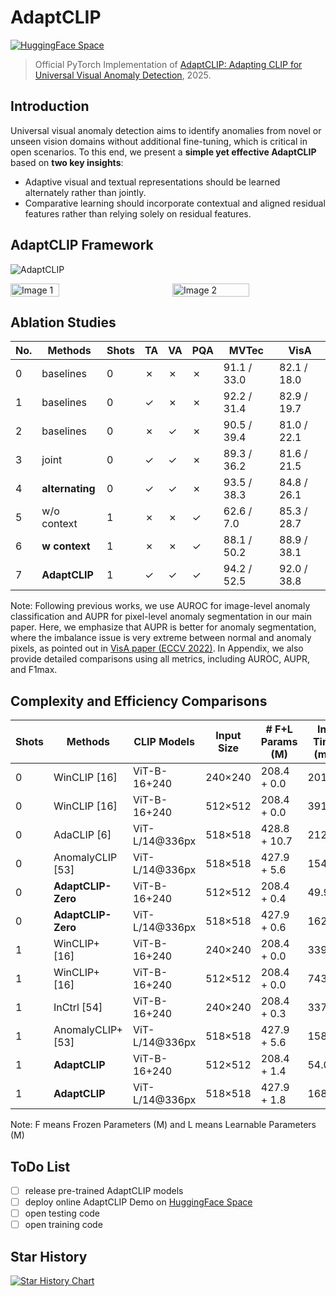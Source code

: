 
# AdaptCLIP

[![HuggingFace Space](https://img.shields.io/badge/🤗-HuggingFace%20Space-cyan.svg)](https://huggingface.co/spaces/csgaobb/AdaptCLIP)

> Official PyTorch Implementation of [AdaptCLIP: Adapting CLIP for Universal Visual Anomaly Detection](https://www.arxiv.org/pdf/2505.09926), 2025.



## Introduction 
Universal visual anomaly detection aims to identify anomalies from novel or unseen vision domains without additional fine-tuning, which is critical in open scenarios. To this end, we present a **simple yet effective AdaptCLIP** based on **two key insights**:

- Adaptive visual and textual representations should be learned alternately rather than jointly.
- Comparative learning should incorporate contextual and aligned residual features rather than relying solely on residual features.

## AdaptCLIP Framework

![AdaptCLIP](https://arxiv.org/html/2505.09926v2/x2.png)

<div style="display: flex; justify-content: space-between;">
  <img src="https://arxiv.org/html/2505.09926v2/extracted/6447805/figures/AdaptCLIP-PSCode.png" alt="Image 1" style="width: 40%;"  />
  &nbsp;&nbsp;&nbsp;&nbsp;&nbsp;&nbsp;&nbsp;&nbsp;&nbsp;&nbsp;&nbsp;&nbsp;&nbsp;&nbsp;&nbsp;&nbsp; <!-- 插入 6 个空格 -->
  <img src="https://arxiv.org/html/2505.09926v2/x1.png" alt="Image 2" style="width: 50%;"  />
</div>


## Ablation Studies

| No. | Methods      | Shots | TA    | VA    | PQA         | MVTec         | VisA         |
|-----|--------------|-------|-------|-------|-------------|---------------|--------------|
| 0   | baselines    | 0     | ✗     | ✗     | ✗           | 91.1 / 33.0   | 82.1 / 18.0  |
| 1   | baselines    | 0     | ✓     | ✗     | ✗           | 92.2 / 31.4   | 82.9 / 19.7  |           
| 2   | baselines    | 0     | ✗     | ✓     | ✗           | 90.5 / 39.4   | 81.0 / 22.1  |
| 3   | joint        | 0     | ✓     | ✓     | ✗           | 89.3 / 36.2   | 81.6 / 21.5  |
| 4   | **alternating**  | 0     | ✓     | ✓     | ✗           | 93.5 / 38.3   | 84.8 / 26.1  |
| 5   | w/o context  | 1     | ✗     | ✗     | ✓           | 62.6 / 7.0    | 85.3 / 28.7  |
| 6   | **w context**    | 1     | ✗     | ✗     | ✓           | 88.1 / 50.2   | 88.9 / 38.1  |
| 7   | **AdaptCLIP**    | 1     | ✓     | ✓     | ✓           | 94.2 / 52.5   | 92.0 / 38.8  |

Note:  Following previous works, we use AUROC for image-level anomaly classification and AUPR for pixel-level anomaly segmentation in our main paper.
Here, we emphasize that AUPR is better for anomaly segmentation, where the imbalance issue is very extreme between normal and anomaly pixels, as pointed out in [VisA paper (ECCV 2022)](https://arxiv.org/pdf/2207.14315).  In Appendix, we also provide detailed comparisons using all metrics, including AUROC, AUPR, and F1max.

## Complexity and Efficiency Comparisons
| Shots | Methods              | CLIP Models         | Input Size    | # F+L Params (M)      | Inf. Time (ms) |
|-------|----------------------|---------------------|---------------|--------------------|----------------|
| 0     | WinCLIP [16]         | ViT-B-16+240        | 240×240       | 208.4 + 0.0        | 201.3          |
| 0     | WinCLIP [16]         | ViT-B-16+240        | 512×512       | 208.4 + 0.0        | 3912.6         |
| 0     | AdaCLIP [6]          | ViT-L/14@336px      | 518×518       | 428.8 + 10.7       | 212.0          |
| 0     | AnomalyCLIP [53]     | ViT-L/14@336px      | 518×518       | 427.9 + 5.6        | 154.9          |
| 0     | **AdaptCLIP-Zero**       | ViT-B-16+240        | 512×512       | 208.4 + 0.4        | 49.9           |
| 0     | **AdaptCLIP-Zero**       | ViT-L/14@336px      | 518×518       | 427.9 + 0.6        | 162.2          | 
| 1     | WinCLIP+ [16]        | ViT-B-16+240        | 240×240       | 208.4 + 0.0        | 339.5          |
| 1     | WinCLIP+ [16]        | ViT-B-16+240        | 512×512       | 208.4 + 0.0        | 7434.9         |
| 1     | InCtrl [54]          | ViT-B-16+240        | 240×240       | 208.4 + 0.3        | 337.0          |
| 1     | AnomalyCLIP+ [53]    | ViT-L/14@336px      | 518×518       | 427.9 + 5.6        | 158.6          |
| 1     | **AdaptCLIP**            | ViT-B-16+240        | 512×512       | 208.4 + 1.4        | 54.0           |
| 1     | **AdaptCLIP**            | ViT-L/14@336px      | 518×518       | 427.9 + 1.8        | 168.2          |

Note: F means Frozen Parameters (M) and L means Learnable Parameters (M)

## ToDo List
- [ ] release pre-trained AdaptCLIP models
- [ ] deploy online AdaptCLIP Demo on [HuggingFace Space](https://huggingface.co/spaces/csgaobb/AdaptCLIP)
- [ ] open testing code
- [ ] open training code

## Star History

[![Star History Chart](https://api.star-history.com/svg?repos=gaobb/gaobb,https:/,gaobb/AdaptCLIP&type=Timeline)](https://www.star-history.com/#gaobb/gaobb&https:/&gaobb/AdaptCLIP&Timeline)


